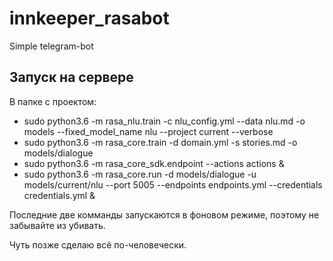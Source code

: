 # innkeeper_rasabot
Simple telegram-bot

## Запуск на сервере
В папке с проектом:
 - sudo python3.6 -m rasa_nlu.train -c nlu_config.yml --data nlu.md -o models --fixed_model_name nlu --project current --verbose
 - sudo python3.6 -m rasa_core.train -d domain.yml -s stories.md -o models/dialogue
 - sudo python3.6 -m rasa_core_sdk.endpoint --actions actions &
 - sudo python3.6 -m rasa_core.run -d models/dialogue -u models/current/nlu --port 5005 --endpoints endpoints.yml --credentials credentials.yml &

Последние две комманды запускаются в фоновом режиме, поэтому не забывайте из убивать.

Чуть позже сделаю всё по-человечески.
